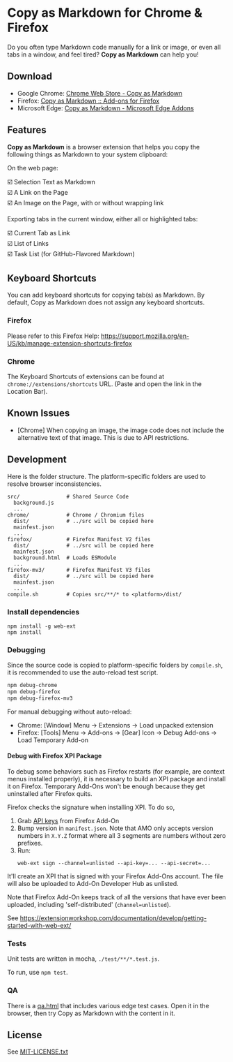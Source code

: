 # Copy as Markdown for Chrome & Firefox

Do you often type Markdown code manually for a link or image, or even all tabs in a window, and feel tired? **Copy as Markdown** can help you!

## Download

* Google Chrome: [Chrome Web Store - Copy as Markdown](https://chrome.google.com/webstore/detail/copy-as-markdown/fkeaekngjflipcockcnpobkpbbfbhmdn)
* Firefox: [Copy as Markdown :: Add-ons for Firefox](https://addons.mozilla.org/firefox/addon/copy-as-markdown/)
* Microsoft Edge: [Copy as Markdown - Microsoft Edge Addons](https://microsoftedge.microsoft.com/addons/detail/copy-as-markdown/cbbdkefgbfifiljnnklfhnhcnlmpglpd)

## Features

**Copy as Markdown** is a browser extension that helps you copy the following things as Markdown to your system clipboard:

On the web page: 

:ballot_box_with_check: Selection Text as Markdown<br>
:ballot_box_with_check: A Link on the Page<br>
:ballot_box_with_check: An Image on the Page, with or without wrapping link

Exporting tabs in the current window, either all or highlighted tabs:

:ballot_box_with_check: Current Tab as Link<br>
:ballot_box_with_check: List of Links<br>
:ballot_box_with_check: Task List (for GitHub-Flavored Markdown)

## Keyboard Shortcuts

You can add keyboard shortcuts for copying tab(s) as Markdown. By default, Copy as Markdown does not assign any keyboard shortcuts.

### Firefox

Please refer to this Firefox Help: https://support.mozilla.org/en-US/kb/manage-extension-shortcuts-firefox

### Chrome

The Keyboard Shortcuts of extensions can be found at `chrome://extensions/shortcuts` URL. (Paste and open the link in the Location Bar).

## Known Issues

* [Chrome] When copying an image, the image code does not include the alternative text of that image. This is due to API restrictions.

## Development

Here is the folder structure. The platform-specific folders are used to resolve browser inconsistencies.

```
src/               # Shared Source Code
  background.js
  ...
chrome/            # Chrome / Chromium files
  dist/            # ../src will be copied here
  mainfest.json
  ...
firefox/           # Firefox Manifest V2 files
  dist/            # ../src will be copied here
  mainfest.json
  background.html  # Loads ESModule
  ...
firefox-mv3/       # Firefox Manifest V3 files
  dist/            # ../src will be copied here
  mainfest.json
  ...
compile.sh         # Copies src/**/* to <platform>/dist/
```  

### Install dependencies

```
npm install -g web-ext
npm install
```

### Debugging

Since the source code is copied to platform-specific folders by `compile.sh`, it is recommended to use the auto-reload test script.

```sh
npm debug-chrome
npm debug-firefox
npm debug-firefox-mv3
```

For manual debugging without auto-reload:

- Chrome: [Window] Menu -> Extensions -> Load unpacked extension
- Firefox: [Tools] Menu -> Add-ons -> [Gear] Icon -> Debug Add-ons -> Load Temporary Add-on

#### Debug with Firefox XPI Package

To debug some behaviors such as Firefox restarts (for example, are context menus installed properly),
it is necessary to build an XPI package and install it on Firefox. Temporary Add-Ons won't be enough
because they get uninstalled after Firefox quits.

Firefox checks the signature when installing XPI. To do so, 

1. Grab [API keys](https://addons.mozilla.org/en-US/developers/addon/api/key/) from Firefox Add-On
2. Bump version in `manifest.json`. Note that AMO only accepts version numbers in `X.Y.Z` format where all 3 segments are numbers without zero prefixes.
3. Run:
    ```shell
    web-ext sign --channel=unlisted --api-key=... --api-secret=...
    ```

It'll create an XPI that is signed with your Firefox Add-Ons account. The file will also be
uploaded to Add-On Developer Hub as unlisted.

Note that Firefox Add-On keeps track of all the versions that have ever been uploaded, including
'self-distributed' (`channel=unlisted`). 

See https://extensionworkshop.com/documentation/develop/getting-started-with-web-ext/

### Tests

Unit tests are written in mocha, `./test/**/*.test.js`.

To run, use `npm test`.

### QA

There is a [qa.html](./test/qa.html) that includes various edge test cases. Open it in the browser, then try Copy as Markdown with the content in it.

## License

See [MIT-LICENSE.txt](./MIT-LICENSE.txt)
